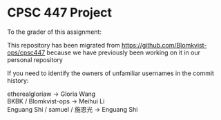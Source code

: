 # CPSC 447 Project
To the grader of this assignment:  

This repository has been migrated from https://github.com/Blomkvist-ops/cpsc447 because we have previously been working on it in our personal repository

If you need to identify the owners of unfamiliar usernames in the commit history:  

etherealgloriaw -> Gloria Wang  
BKBK / Blomkvist-ops -> Meihui Li  
Enguang Shi / samuel / 施恩光 -> Enguang Shi 
